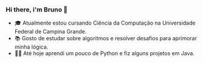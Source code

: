 ### Hi there, i'm Bruno 👋

- 🎓 Atualmente estou cursando Ciência da Computação na Universidade Federal de Campina Grande.
- 📚 Gosto de estudar sobre algoritmos e resolver desafios para aprimorar minha lógica.
- 👨‍💻 Até hoje aprendi um pouco de Python e fiz alguns projetos em Java. 
